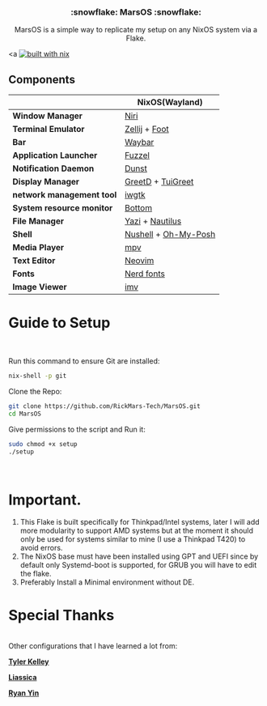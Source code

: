 <h3 align="center">:snowflake: MarsOS :snowflake:</h3>
<p align="center">
 MarsOS is a simple way to replicate my setup on any NixOS system via a Flake. 
 
 <a [![built with nix](https://builtwithnix.org/badge.svg)](https://builtwithnix.org)
<p/>

</div>


## Components

|                             | NixOS(Wayland)                                                                                                      |
| --------------------------- | ------------------------------------------------------------------------------------------------------------------- |
| **Window Manager**          | [Niri][Niri]                                                                                                        |
| **Terminal Emulator**       | [Zellij][Zellij] + [Foot][Foot]                                                                                     |
| **Bar**                     | [Waybar][Waybar]                                                                                                    |
| **Application Launcher**    | [Fuzzel][Fuzzel]                                                                                                    |
| **Notification Daemon**     | [Dunst][Dunst]                                                                                                      |
| **Display Manager**         | [GreetD][GreetD] + [TuiGreet][TuiGreet]                                                                             |
| **network management tool** | [iwgtk][iwgtk]                                                                                                      |
| **System resource monitor** | [Bottom][Bottom]                                                                                                    |
| **File Manager**            | [Yazi][Yazi] + [Nautilus][Nautilus]                                                                                 |
| **Shell**                   | [Nushell][Nushell] + [Oh-My-Posh][Oh-My-Posh]                                                                       |
| **Media Player**            | [mpv][mpv]                                                                                                          |
| **Text Editor**             | [Neovim][Neovim]                                                                                                    |
| **Fonts**                   | [Nerd fonts][Nerd fonts]                                                                                            |
| **Image Viewer**            | [imv][imv]                                                                                                          |


# Guide to Setup
<br>

Run this command to ensure Git are installed:
```bash
nix-shell -p git
```

Clone the Repo:
```bash
git clone https://github.com/RickMars-Tech/MarsOS.git
cd MarsOS
```

Give permissions to the script and Run it:
```bash
sudo chmod +x setup
./setup
```
<br>


# Important.
1. This Flake is built specifically for Thinkpad/Intel systems, later I will add more modularity to support AMD systems but at the moment it should only be used for systems similar to mine (I use a Thinkpad T420) to avoid errors.
2. The NixOS base must have been installed using GPT and UEFI since by default only Systemd-boot is supported, for GRUB you will have to edit the flake.
3. Preferably Install a Minimal environment without DE.


# Special Thanks
<br>
Other configurations that I have learned a lot from:


**[Tyler Kelley ]**

**[Liassica]**

**[Ryan Yin]**
<br>

<!----------------------------------{ Thanks }--------------------------------->
[Tyler Kelley ]: https://gitlab.com/Zaney/zaneyos
[Liassica]: https://codeberg.org/Liassica/nixos-config
[Ryan Yin]: https://github.com/ryan4yin/nixos-and-flakes-book

<!--------------------------------{ Components }------------------------------->
[Niri]: https://github.com/YaLTeR/niri
[Zellij]: https://github.com/zellij-org/zellij
[Foot]: https://codeberg.org/dnkl/foot
[Waybar]: https://github.com/Alexays/Waybar
[Fuzzel]: https://codeberg.org/dnkl/fuzzel
[Dunst]: https://github.com/dunst-project/dunst
[GreetD]: https://sr.ht/~kennylevinsen/greetd/
[TuiGreet]: https://github.com/apognu/tuigreet
[iwgtk]: https://github.com/J-Lentz/iwgtk
[Bottom]: https://github.com/ClementTsang/bottom
[Yazi]: https://github.com/sxyazi/yazi
[Nautilus]: https://github.com/GNOME/nautilus
[Nushell]: https://github.com/nushell/nushell
[Oh-My-Posh]: https://github.com/jandedobbeleer/oh-my-posh
[mpv]: https://github.com/mpv-player/mpv
[Neovim]: https://github.com/neovim/neovim
[Nerd fonts]: https://github.com/ryanoasis/nerd-fonts
[imv]: https://sr.ht/~exec64/imv/
